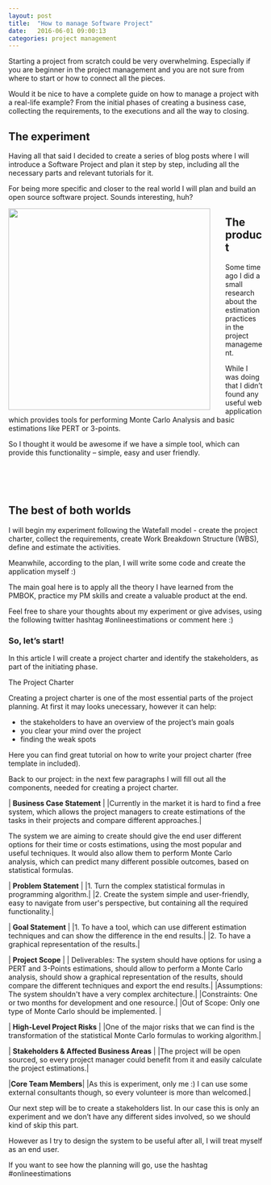 ```yaml
---
layout: post
title:  "How to manage Software Project"
date:   2016-06-01 09:00:13
categories: project management
---
```


Starting a project from scratch could be very overwhelming. Especially if you are beginner in the project management and  you are not sure from where to start or how to connect all the pieces.


Would it be nice to have a complete guide on how to manage a project with a real-life example? From the initial phases of creating a business case, collecting the requirements, to the executions and all the way to closing.

## The experiment

Having all that said  I decided  to create a series of blog posts where I will introduce a Software Project and plan it step by step, including all the necessary parts and relevant tutorials for it.

For being more specific and closer to the real world I will plan and build an open source software project. Sounds interesting, huh?

<img src="{{ site.baseurl }}/images/cartoon-admitting-mistakes.jpg" height="400" style="float:left; margin-right:30px">


## The product

Some time ago I did a small research about the estimation practices in the project management.

While I was doing that I didn’t found any useful web application which provides tools for performing Monte Carlo Analysis and basic estimations like PERT or 3-points.

So I thought it would be awesome if we have a simple tool, which can provide this functionality – simple, easy and user friendly.

<br><br><br>


## The best of both worlds

I will begin my experiment following the Watefall model - create the project charter, collect the requirements, create Work Breakdown Structure (WBS), define and estimate the activities.

Meanwhile, according to the plan, I will write some code and create the application myself :)

The main goal here is to apply all the theory I have learned from the PMBOK, practice my PM skills and create a valuable product at the end.

Feel free to share your thoughts about my experiment or give advises, using the following twitter hashtag #onlineestimations or comment here :)

### So, let’s start!

In this article I will create a project charter and identify the stakeholders, as part of the initiating phase.

The Project Charter

Creating a project charter is one of the most essential parts of the project planning. At first it may looks unecessary, however it can help:

* the stakeholders to have an overview of the project’s main goals
* you clear your mind over the project
* finding the weak spots

Here you can find great tutorial on how to write your project charter (free template in included).

Back to our project: in the next few paragraphs I will fill out all the components, needed for creating a project charter.

| **Business Case Statement** |
|Currently in the market it is hard to find a free system, which allows the project managers to create estimations of the tasks in their projects and compare different approaches.|


The system we are aiming to create should give the end user different options for their time or costs estimations, using the most popular and useful techniques. It would also allow them to perform Monte Carlo analysis, which can predict many different possible outcomes, based on statistical formulas.

| **Problem Statement** |
|1.	Turn the complex statistical formulas in programming algorithm.|
|2.	Create the system simple and user-friendly, easy to navigate from user's perspective, but containing all the required functionality.|


| **Goal Statement** |
|1. To have a tool, which can use different estimation techniques and can show the difference in the end results.|
|2. To have a graphical representation of the results.|

| **Project Scope** |
| Deliverables:  The system should have options for using a PERT and 3-Points estimations, should allow to perform a Monte Carlo analysis, should show a graphical representation of the results, should compare the different techniques and export the end results.|
|Assumptions:  The system shouldn't have a very complex architecture.|
|Constraints:  One or two months for development and one resource.|
|Out of Scope:  Only one type of Monte Carlo should be implemented. |

| **High-Level Project Risks** |
|One of the major risks that we can find is the transformation of the statistical Monte Carlo formulas to working algorithm.|

| **Stakeholders & Affected Business Areas** |
|The project will be open sourced, so every project manager could benefit from it and easily calculate the project estimations.|

|**Core Team Members**|
|As this is experiment, only me :) I can use some external consultants though, so every volunteer is more than welcomed.|

Our next step will be to create a stakeholders list. In our case this is only an experiment and we don’t have any different sides involved, so we should kind of skip this part.

However as I try to design the system to be useful after all, I will treat myself as an end user.

If you want to see how the planning will go, use the hashtag #onlineestimations

